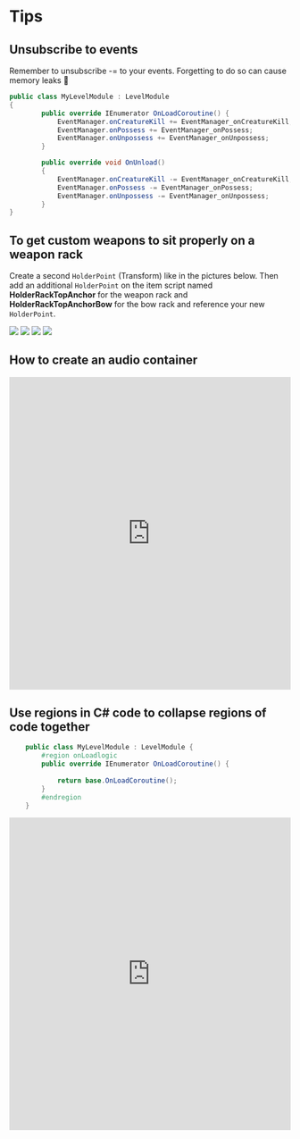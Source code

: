# Tips


## Unsubscribe to events
Remember to unsubscribe -= to your events. Forgetting to do so can cause memory leaks 🤯 

```csharp
public class MyLevelModule : LevelModule
{
        public override IEnumerator OnLoadCoroutine() {
            EventManager.onCreatureKill += EventManager_onCreatureKill;
            EventManager.onPossess += EventManager_onPossess;
            EventManager.onUnpossess += EventManager_onUnpossess;
        }

        public override void OnUnload()
        {
            EventManager.onCreatureKill -= EventManager_onCreatureKill;
            EventManager.onPossess -= EventManager_onPossess;
            EventManager.onUnpossess -= EventManager_onUnpossess;
        }
}
```

## To get custom weapons to sit properly on a weapon rack

Create a second `HolderPoint` (Transform) like in the pictures below.
Then add an additional `HolderPoint` on the item script named **HolderRackTopAnchor** for the weapon rack and **HolderRackTopAnchorBow** for the bow rack and reference your new `HolderPoint`.

![](https://media.discordapp.net/attachments/516724791877828631/914506834344312833/sword_on_rack.jpg)
![](https://media.discordapp.net/attachments/516724791877828631/914506834570788864/bow_on_rack.jpg)
![](https://media.discordapp.net/attachments/516724791877828631/914506834763714630/sword_holderpoint_script.PNG)
![](https://media.discordapp.net/attachments/516724791877828631/914506834944098364/bow_holderpoint_script.PNG)

## How to create an audio container


<div style='position:relative; padding-bottom:calc(102.32% + 44px)'><iframe src='https://gfycat.com/ifr/SplendidPhysicalBactrian' frameborder='0' scrolling='no' width='100%' height='100%' style='position:absolute;top:0;left:0;' allowfullscreen></iframe></div>

## Use regions in C# code to collapse regions of code together

```csharp
    public class MyLevelModule : LevelModule {
        #region onLoadlogic
        public override IEnumerator OnLoadCoroutine() {
        
            return base.OnLoadCoroutine();
        }
        #endregion
    }
```
<div style='position:relative; padding-bottom:calc(102.32% + 44px)'><iframe src='https://gfycat.com/ifr/ambitiousseveralgermanpinscher' frameborder='0' scrolling='no' width='100%' height='100%' style='position:absolute;top:0;left:0;' allowfullscreen></iframe></div>


